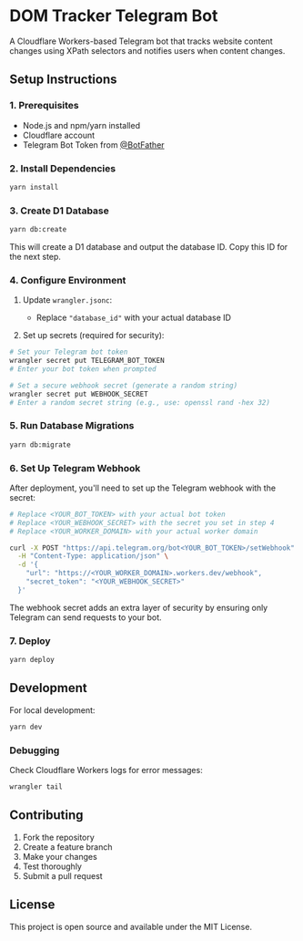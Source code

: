 # DOM Tracker Telegram Bot

A Cloudflare Workers-based Telegram bot that tracks website content changes using XPath selectors and notifies users when content changes.

## Setup Instructions

### 1. Prerequisites

- Node.js and npm/yarn installed
- Cloudflare account
- Telegram Bot Token from [@BotFather](https://t.me/BotFather)

### 2. Install Dependencies

```bash
yarn install
```

### 3. Create D1 Database

```bash
yarn db:create
```

This will create a D1 database and output the database ID. Copy this ID for the next step.

### 4. Configure Environment

1. Update `wrangler.jsonc`:
   - Replace `"database_id"` with your actual database ID

2. Set up secrets (required for security):

```bash
# Set your Telegram bot token
wrangler secret put TELEGRAM_BOT_TOKEN
# Enter your bot token when prompted

# Set a secure webhook secret (generate a random string)
wrangler secret put WEBHOOK_SECRET
# Enter a random secret string (e.g., use: openssl rand -hex 32)
```

### 5. Run Database Migrations

```bash
yarn db:migrate
```

### 6. Set Up Telegram Webhook

After deployment, you'll need to set up the Telegram webhook with the secret:

```bash
# Replace <YOUR_BOT_TOKEN> with your actual bot token
# Replace <YOUR_WEBHOOK_SECRET> with the secret you set in step 4
# Replace <YOUR_WORKER_DOMAIN> with your actual worker domain

curl -X POST "https://api.telegram.org/bot<YOUR_BOT_TOKEN>/setWebhook" \
  -H "Content-Type: application/json" \
  -d '{
    "url": "https://<YOUR_WORKER_DOMAIN>.workers.dev/webhook",
    "secret_token": "<YOUR_WEBHOOK_SECRET>"
  }'
```

The webhook secret adds an extra layer of security by ensuring only Telegram can send requests to your bot.

### 7. Deploy

```bash
yarn deploy
```

## Development

For local development:

```bash
yarn dev
```

### Debugging

Check Cloudflare Workers logs for error messages:

```bash
wrangler tail
```

## Contributing

1. Fork the repository
2. Create a feature branch
3. Make your changes
4. Test thoroughly
5. Submit a pull request

## License

This project is open source and available under the MIT License.

